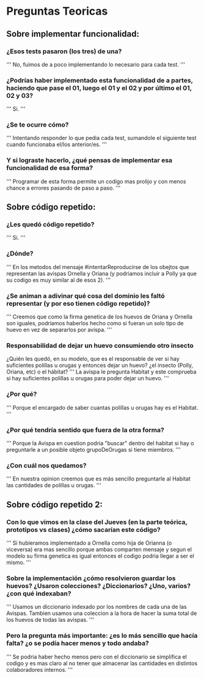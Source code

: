 # Preguntas Teoricas

## Sobre implementar funcionalidad:
### ¿Esos tests pasaron (los tres) de una?
'''
No, fuimos de a poco implementando lo necesario para cada test.
'''
### ¿Podrías haber implementado esta funcionalidad de a partes, haciendo que pase el 01, luego el 01 y el 02 y por último el 01, 02 y 03?
'''
Si.
'''
### ¿Se te ocurre cómo?
'''
Intentando responder lo que pedia cada test, sumandole el siguiente test cuando funcionaba el/los anterior/es.
'''
### Y si lograste hacerlo, ¿qué pensas de implementar esa funcionalidad de esa forma?
'''
Programar de esta forma permite un codigo mas prolijo y con menos chance a errores pasando de paso a paso.
'''

## Sobre código repetido:
### ¿Les quedó código repetido? 
'''
Si.
'''
### ¿Dónde? 
'''
En los metodos del mensaje #intentarReproducirse de los obejtos que representan las avispas Ornella y Oriana 
(y podriamos incluir a Polly ya que su codigo es muy similar al de esos 2).
'''
### ¿Se animan a adivinar qué cosa del dominio les faltó representar (y por eso tienen código repetido)? 
'''
Creemos que como la firma genetica de los huevos de Oriana y Ornella son iguales, 
podriamos haberlos hecho como si fueran un solo tipo de huevo en vez de separarlos por avispa.
'''
### Responsabilidad de dejar un huevo consumiendo otro insecto 
¿Quién les quedó, en su modelo, que es el responsable de ver si hay suficientes polillas u orugas y entonces dejar un huevo?
¿el insecto (Polly, Oriana, etc) o el hábitat?
'''
La avispa le pregunta Habitat y este comprueba si hay suficientes polillas u orugas para poder dejar un huevo.
'''
### ¿Por qué? 
'''
Porque el encargado de saber cuantas polillas u orugas hay es el Habitat.
'''
### ¿Por qué tendría sentido que fuera de la otra forma?
'''
Porque la Avispa en cuestion podria "buscar" dentro del habitat si hay o preguntarle a un posible objeto grupoDeOrugas si tiene miembros.
'''
### ¿Con cuál nos quedamos?
'''
En nuestra opinion creemos que es más sencillo preguntarle al Habitat las cantidades de polillas u orugas.
'''

## Sobre código repetido 2:
### Con lo que vimos en la clase del Jueves (en la parte teórica, prototipos vs clases) ¿cómo sacarían este código? 
'''
Si hubieramos implementado a Ornella como hija de Orianna (o viceversa) era mas sencillo porque ambas comparten mensaje y 
segun el modelo su firma genetica es igual entonces el codigo podria llegar a ser el mismo.
'''
### Sobre la implementación ¿cómo resolvieron guardar los huevos? ¿Usaron colecciones? ¿Diccionarios? ¿Uno, varios? ¿con qué indexaban? 
'''
Usamos un diccionario indexado por los nombres de cada una de las Avispas. 
Tambien usamos una coleccion a la hora de hacer la suma total de los huevos de todas las avispas.
'''
### Pero la pregunta más importante: ¿es lo más sencillo que hacía falta? ¿o se podía hacer menos y todo andaba?
'''
Se podria haber hecho menos pero con el diccionario se simplifica el codigo y 
es mas claro al no tener que almacenar las cantidades en distintos colaboradores internos.
'''
